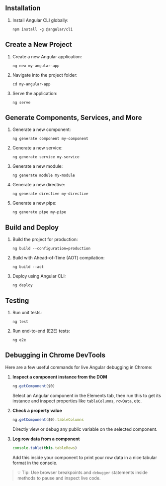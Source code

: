 ## Installation

1. Install Angular CLI globally:
    
    ```shell
    npm install -g @angular/cli
    ```
    

## Create a New Project

1. Create a new Angular application:
    
    ```shell
    ng new my-angular-app
    ```
    
2. Navigate into the project folder:
    
    ```shell
    cd my-angular-app
    ```
    
3. Serve the application:
    
    ```shell
    ng serve
    ```
    

## Generate Components, Services, and More

1. Generate a new component:
    
    ```shell
    ng generate component my-component
    ```
    
2. Generate a new service:
    
    ```shell
    ng generate service my-service
    ```
    
3. Generate a new module:
    
    ```shell
    ng generate module my-module
    ```
    
4. Generate a new directive:
    
    ```shell
    ng generate directive my-directive
    ```
    
5. Generate a new pipe:
    
    ```shell
    ng generate pipe my-pipe
    ```
    

## Build and Deploy

1. Build the project for production:
    
    ```shell
    ng build --configuration=production
    ```
    
2. Build with Ahead-of-Time (AOT) compilation:
    
    ```shell
    ng build --aot
    ```
    
3. Deploy using Angular CLI:
    
    ```shell
    ng deploy
    ```
    

## Testing

1. Run unit tests:
    
    ```shell
    ng test
    ```
    
2. Run end-to-end (E2E) tests:
    
    ```shell
    ng e2e
    ```
    

## Debugging in Chrome DevTools

Here are a few useful commands for live Angular debugging in Chrome:

1. **Inspect a component instance from the DOM**
    
    ```js
    ng.getComponent($0)
    ```
    
    Select an Angular component in the Elements tab, then run this to get its instance and inspect properties like `tableColumns`, `rowData`, etc.
    
2. **Check a property value**
    
    ```js
    ng.getComponent($0).tableColumns
    ```
    
    Directly view or debug any public variable on the selected component.
    
3. **Log row data from a component**
    
    ```ts
    console.table(this.tableRows)
    ```
    
    Add this inside your component to print your row data in a nice tabular format in the console.
    

> 💡 Tip: Use browser breakpoints and `debugger` statements inside methods to pause and inspect live code.